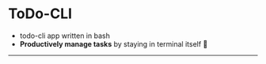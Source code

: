 # ToDo-CLI

- todo-cli app written in bash
- **Productively manage tasks** by staying in terminal itself 🤩

---

